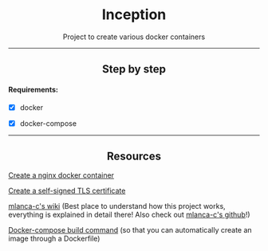 <div align=center>
  <h1>
    Inception
  </h1>
  <p> Project to create various docker containers </p>
</div>

---

<div align=center>
  <h2>
    Step by step
  </h2>
</div>

<h4>
  Requirements:
</h4>

  - [x] docker
  - [x] docker-compose


---

<h2 align=center>
  Resources
</h2>

[Create a nginx docker container](https://programatically.com/how-to-create-a-custom-dockerfile-of-nginx/)

[Create a self-signed TLS certificate](https://www.linode.com/docs/guides/create-a-self-signed-tls-certificate/)

[mlanca-c's wiki](https://github.com/mlanca-c/inception/wiki) (Best place to understand how this project works, everything is explained in detail there! Also check out [mlanca-c's github](https://github.com/mlanca-c)!)

[Docker-compose build command](https://docs.docker.com/compose/compose-file/build/) (so that you can automatically create an image through a Dockerfile)

